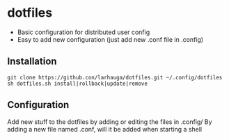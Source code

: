 dotfiles
========
* Basic configuration for distributed user config
* Easy to add new configuration (just add new .conf file in .config)


Installation
-------------
    git clone https://github.con/larhauga/dotfiles.git ~/.config/dotfiles
    sh dotfiles.sh install|rollback|update|remove

Configuration
-------------
Add new stuff to the dotfiles by adding or editing the files in .config/
By adding a new file named .conf, will it be added when starting a shell
